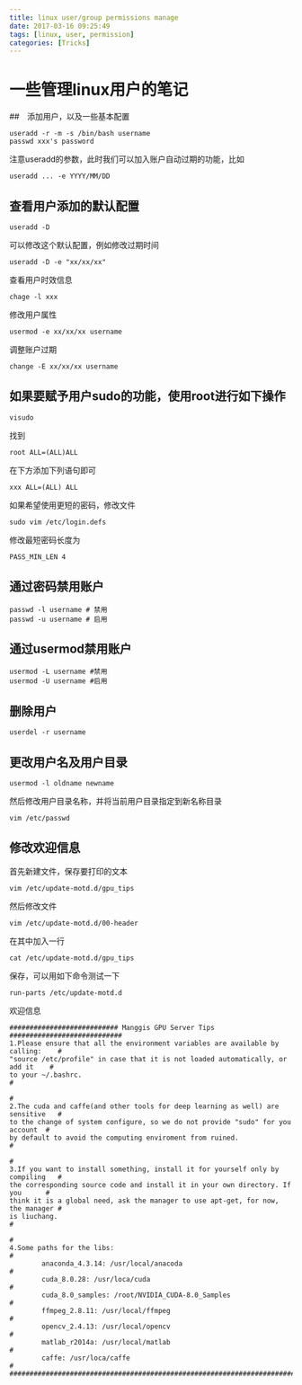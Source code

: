 ```yaml
---
title: linux user/group permissions manage
date: 2017-03-16 09:25:49
tags: [linux, user, permission]
categories: [Tricks]
---
```

# 一些管理linux用户的笔记
<!--more-->

##　添加用户，以及一些基本配置
	
	useradd -r -m -s /bin/bash username
	passwd xxx's password
注意useradd的参数，此时我们可以加入账户自动过期的功能，比如

	useradd ... -e YYYY/MM/DD
## 查看用户添加的默认配置

	useradd -D
可以修改这个默认配置，例如修改过期时间

	useradd -D -e "xx/xx/xx"
查看用户时效信息

	chage -l xxx
修改用户属性

	usermod -e xx/xx/xx username
调整账户过期
	
	change -E xx/xx/xx username

## 如果要赋予用户sudo的功能，使用root进行如下操作

	visudo
找到
	
	root ALL=(ALL)ALL
在下方添加下列语句即可

	xxx ALL=(ALL) ALL
如果希望使用更短的密码，修改文件
	
	sudo vim /etc/login.defs
修改最短密码长度为

	PASS_MIN_LEN 4

## 通过密码禁用账户

	passwd -l username # 禁用
	passwd -u username # 启用
## 通过usermod禁用账户

	usermod -L username #禁用
	usermod -U username #启用
## 删除用户
	
	userdel -r username
## 更改用户名及用户目录

	usermod -l oldname newname
然后修改用户目录名称，并将当前用户目录指定到新名称目录

	vim /etc/passwd

## 修改欢迎信息

首先新建文件，保存要打印的文本
	
	vim /etc/update-motd.d/gpu_tips
然后修改文件

	vim /etc/update-motd.d/00-header
在其中加入一行

	cat /etc/update-motd.d/gpu_tips
保存，可以用如下命令测试一下
	
	run-parts /etc/update-motd.d
欢迎信息

	########################### Manggis GPU Server Tips ############################
	1.Please ensure that all the environment variables are available by calling:    #
	"source /etc/profile" in case that it is not loaded automatically, or add it    #
	to your ~/.bashrc.                                                              #
	                                                                                #
	2.The cuda and caffe(and other tools for deep learning as well) are sensitive   #
	to the change of system configure, so we do not provide "sudo" for you account  #
	by default to avoid the computing enviroment from ruined.                       #
	                                                                                #
	3.If you want to install something, install it for yourself only by compiling   #
	the corresponding source code and install it in your own directory. If you      #
	think it is a global need, ask the manager to use apt-get, for now, the manager #
	is liuchang.                                                                    #
	                                                                                #
	4.Some paths for the libs:                                                      #
	        anaconda_4.3.14: /usr/local/anacoda                                     #
	        cuda_8.0.28: /usr/loca/cuda                                             #
	        cuda_8.0_samples: /root/NVIDIA_CUDA-8.0_Samples                         #
	        ffmpeg_2.8.11: /usr/local/ffmpeg                                        #
	        opencv_2.4.13: /usr/local/opencv                                        #
	        matlab_r2014a: /usr/local/matlab                                        #
	        caffe: /usr/loca/caffe                                                  #
	################################################################################
